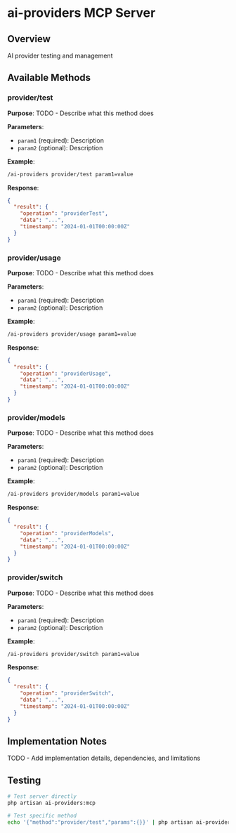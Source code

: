 # ai-providers MCP Server

## Overview

AI provider testing and management

## Available Methods

### provider/test

**Purpose**: TODO - Describe what this method does

**Parameters**:
- `param1` (required): Description
- `param2` (optional): Description

**Example**:
```bash
/ai-providers provider/test param1=value
```

**Response**:
```json
{
  "result": {
    "operation": "providerTest",
    "data": "...",
    "timestamp": "2024-01-01T00:00:00Z"
  }
}
```

### provider/usage

**Purpose**: TODO - Describe what this method does

**Parameters**:
- `param1` (required): Description
- `param2` (optional): Description

**Example**:
```bash
/ai-providers provider/usage param1=value
```

**Response**:
```json
{
  "result": {
    "operation": "providerUsage",
    "data": "...",
    "timestamp": "2024-01-01T00:00:00Z"
  }
}
```

### provider/models

**Purpose**: TODO - Describe what this method does

**Parameters**:
- `param1` (required): Description
- `param2` (optional): Description

**Example**:
```bash
/ai-providers provider/models param1=value
```

**Response**:
```json
{
  "result": {
    "operation": "providerModels",
    "data": "...",
    "timestamp": "2024-01-01T00:00:00Z"
  }
}
```

### provider/switch

**Purpose**: TODO - Describe what this method does

**Parameters**:
- `param1` (required): Description
- `param2` (optional): Description

**Example**:
```bash
/ai-providers provider/switch param1=value
```

**Response**:
```json
{
  "result": {
    "operation": "providerSwitch",
    "data": "...",
    "timestamp": "2024-01-01T00:00:00Z"
  }
}
```

## Implementation Notes

TODO - Add implementation details, dependencies, and limitations

## Testing

```bash
# Test server directly
php artisan ai-providers:mcp

# Test specific method
echo '{"method":"provider/test","params":{}}' | php artisan ai-providers:mcp
```
